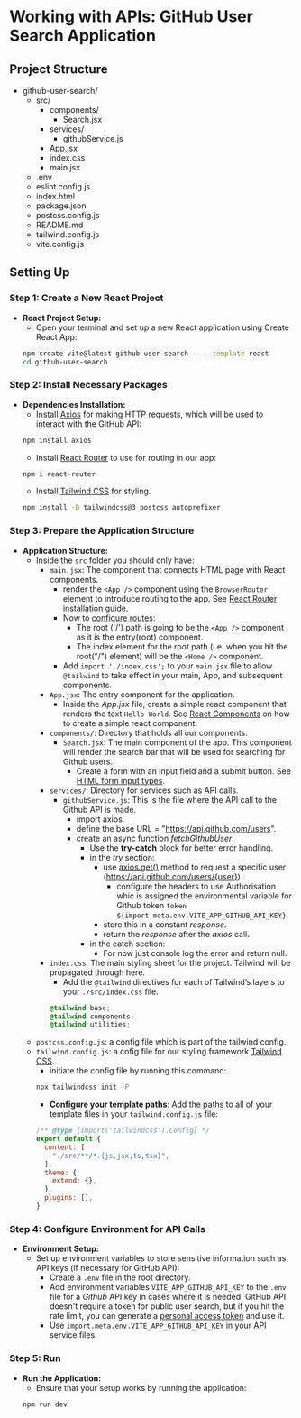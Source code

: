 # Working with APIs: GitHub User Search Application

## Project Structure
* github-user-search/
  - src/
    - components/
      - Search.jsx
    - services/
      - githubService.js
    - App.jsx
    - index.css
    - main.jsx
  - .env
  - eslint.config.js
  - index.html
  - package.json
  - postcss.config.js
  - README.md
  - tailwind.config.js
  - vite.config.js


## Setting Up
### Step 1: Create a New React Project
* __React Project Setup:__
  - Open your terminal and set up a new React application using Create React App:
  ```bash
  npm create vite@latest github-user-search -- --template react
  cd github-user-search
  ```

### Step 2: Install Necessary Packages
* __Dependencies Installation:__
  - Install [Axios](https://axios-http.com/docs/intro) for making HTTP requests, which will be used to interact with the GitHub API:
  ```bash
  npm install axios
  ```
  - Install [React Router](https://reactrouter.com/start/declarative/installation) to use for routing in our app:
  ```bash
  npm i react-router
  ```
  - Install [Tailwind CSS](https://v3.tailwindcss.com/docs/guides/vite) for styling.
  ```bash
  npm install -D tailwindcss@3 postcss autoprefixer
  ```

### Step 3: Prepare the Application Structure
* __Application Structure:__
  - Inside the `src` folder you should only have:
    - `main.jsx`: The component that connects HTML page with React components.
      - render the `<App />` component using the `BrowserRouter` element to introduce routing to the app. See [React Router installation guide](https://reactrouter.com/start/declarative/installation).
      - Now to [configure routes](https://reactrouter.com/start/declarative/routing):
        - The root ('/') path is going to be the `<App />` component as it is the entry(root) component.
        - The index element for the root path (i.e. when you hit the root("/") element) will be the `<Home />` component.
      - Add `import './index.css';` to your `main.jsx` file to allow `@tailwind` to take effect in your main, App, and subsequent components.
    - `App.jsx`: The entry component for the application.
      - Inside the _App.jsx_ file, create a simple react component that renders the text `Hello World`. See [React Components](https://www.w3schools.com/react/react_components.asp) on how to create a simple react component.
    - `components/`: Directory that holds all our components.
      - `Search.jsx`: The main component of the app. This component will render the search bar that will be used for searching for Github users.
        - Create a form with an input field and a submit button. See [HTML form input types](https://www.w3schools.com/hTml/html_form_input_types.asp).
    - `services/`: Directory for services such as API calls.
      - `githubService.js`: This is the file where the API call to the Github API is made.
        - import axios.
        - define the base URL = "https://api.github.com/users".
        - create an async function _fetchGithubUser_.
          - Use the __try-catch__ block for better error handling.
          - in the _try_ section:
            - use [axios.get()](https://www.educative.io/answers/how-to-make-an-axios-get-request) method to request a specific user (https://api.github.com/users/{user}).
              - configure the headers to use Authorisation whic is assigned the environmental variable for Github token `token ${import.meta.env.VITE_APP_GITHUB_API_KEY}`.
            - store this in a constant _response_.
            - return the _response_ after the _axios_ call.
          - in the catch section:
            - For now just console log the error and return null.
    - `index.css`: The main styling sheet for the project. Tailwind will be propagated through here.
      - Add the `@tailwind` directives for each of Tailwind’s layers to your `./src/index.css` file.
      ```css
      @tailwind base;
      @tailwind components;
      @tailwind utilities;
      ```
  - `postcss.config.js`: a config file which is part of the tailwind config.
  - `tailwind.config.js`: a cofig file for our styling framework [Tailwind CSS](https://v3.tailwindcss.com/docs/guides/create-react-app).
    - initiate the config file by running this command:
    ```bash
    npx tailwindcss init -P
    ```
    - __Configure your template paths__: Add the paths to all of your template files in your `tailwind.config.js` file:
    ```js
    /** @type {import('tailwindcss').Config} */
    export default {
      content: [
        "./src/**/*.{js,jsx,ts,tsx}",
      ],
      theme: {
        extend: {},
      },
      plugins: [],
    }
    ```

### Step 4: Configure Environment for API Calls
* __Environment Setup:__
  - Set up environment variables to store sensitive information such as API keys (if necessary for GitHub API):
    - Create a `.env` file in the root directory.
    - Add environment variables `VITE_APP_GITHUB_API_KEY` to the `.env` file for a _Github_ API key in cases where it is needed. GitHub API doesn't require a token for public user search, but if you hit the rate limit, you can generate a [personal access token](https://github.com/settings/tokens) and use it.
    - <to be edited> Use `import.meta.env.VITE_APP_GITHUB_API_KEY` in your API service files.

### Step 5: Run
* __Run the Application:__
  - Ensure that your setup works by running the application:
  ```bash
  npm run dev
  ```